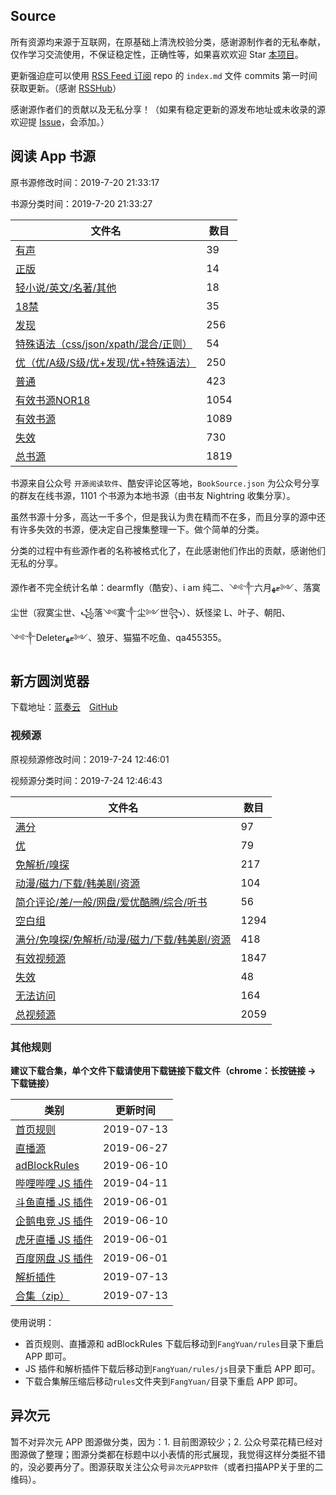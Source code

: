 ## Source

所有资源均来源于互联网，在原基础上清洗校验分类，感谢源制作者的无私奉献，仅作学习交流使用，不保证稳定性，正确性等，如果喜欢欢迎 Star [本项目](https://github.com/MoonBegonia/Source)。

更新强迫症可以使用 [RSS Feed 订阅](https://mb-rsshub.herokuapp.com/github/file/MoonBegonia/Source/master/docs/index.md) repo 的 `index.md` 文件 commits 第一时间获取更新。（感谢 [RSSHub](https://github.com/DIYgod/RSSHub)）

感谢源作者们的贡献以及无私分享！（如果有稳定更新的源发布地址或未收录的源欢迎提 [Issue](https://github.com/MoonBegonia/Source/issues)，会添加。）

## 阅读 App 书源

原书源修改时间：2019-7-20 21:33:17

书源分类时间：2019-7-20 21:33:27

| 文件名                                                           | 数目 |
| ---------------------------------------------------------------- | ---- |
| [有声](./yuedu/audio.json)                                       | 39   |
| [正版](./yuedu/genuine.json)                                     | 14   |
| [轻小说/英文/名著/其他](./yuedu/others.json)                     | 18   |
| [18禁](./yuedu/R18.json)                                         | 35   |
| [发现](./yuedu/discover.json)                                    | 256  |
| [特殊语法（css/json/xpath/混合/正则）](./yuedu/special.json)     | 54   |
| [优（优/A级/S级/优+发现/优+特殊语法）](./yuedu/highQuality.json) | 250  |
| [普通](./yuedu/general.json)                                     | 423  |
| [有效书源NOR18](./yuedu/fullNOR18.json)                          | 1054 |
| [有效书源](./yuedu/full.json)                                    | 1089 |
| [失效](./yuedu/invalid.json)                                     | 730  |
| [总书源](./yuedu/fullSourceIncludeInvalid.json)                  | 1819 |

书源来自公众号 `开源阅读软件`、酷安评论区等地，`BookSource.json` 为公众号分享的群友在线书源，1101 个书源为本地书源（由书友 Nightring 收集分享）。

虽然书源十分多，高达一千多个，但是我认为贵在精而不在多，而且分享的源中还有许多失效的书源，便决定自己搜集整理一下。做个简单的分类。

分类的过程中有些源作者的名称被格式化了，在此感谢他们作出的贡献，感谢他们无私的分享。

源作者不完全统计名单：dearmfly（酷安）、i am 纯二、༺༒六月ޓﻬ༻、落寞尘世（寂寞尘世、꧁落༺寞༒尘༻世꧂）、妖怪梁 L、叶子、朝阳、༺༒Deleterޓﻬ༻、狼牙、猫猫不吃鱼、qa455355。

## 新方圆浏览器

下载地址：[蓝奏云](https://www.lanzous.com/b201988)&emsp;[GitHub](./fangyuan/新方圆浏览器_V6.0.0.0_C697_6000_jiagu_sign.zip)

### 视频源

原视频源修改时间：2019-7-24 12:46:01

视频源分类时间：2019-7-24 12:46:43

| 文件名                                                                   | 数目 |
| ------------------------------------------------------------------------ | ---- |
| [满分](./fangyuan/fullScore.json)                                        | 97   |
| [优](./fangyuan/highQuality.json)                                        | 79   |
| [免解析/嗅探](./fangyuan/notDetect.json)                                 | 217  |
| [动漫/磁力/下载/韩美剧/资源](./fangyuan/akmd.json)                       | 104  |
| [简介评论/差/一般/网盘/爱优酷腾/综合/听书](./fangyuan/others.json)       | 56   |
| [空白组](./fangyuan/emptyGroup.json)                                     | 1294 |
| [满分/免嗅探/免解析/动漫/磁力/下载/韩美剧/资源](./fangyuan/general.json) | 418  |
| [有效视频源](./fangyuan/full.json)                                       | 1847 |
| [失效](./fangyuan/invalid.json)                                          | 48   |
| [无法访问](./fangyuan/inaccessible.json)                                 | 164  |
| [总视频源](./fangyuan/videoSource/videoRule.json)                        | 2059 |

### 其他规则

**建议下载合集，单个文件下载请使用下载链接下载文件（chrome：长按链接 -> 下载链接）**

| 类别                                                      | 更新时间   |
| --------------------------------------------------------- | ---------- |
| [首页规则](./fangyuan/rules/home.json)                    | 2019-07-13 |
| [直播源](./fangyuan/rules/tvLive.json)                    | 2019-06-27 |
| [adBlockRules](./fangyuan/rules/adBlockRule.txt)          | 2019-06-10 |
| [哔哩哔哩 JS 插件](./fangyuan/rules/js/m.bilibili.com.js) | 2019-04-11 |
| [斗鱼直播 JS 插件](./fangyuan/rules/js/m.douyu.com.js)    | 2019-06-01 |
| [企鹅电竞 JS 插件](./fangyuan/rules/js/m.egame.qq.com.js) | 2019-06-10 |
| [虎牙直播 JS 插件](./fangyuan/rules/js/m.huya.com.js)     | 2019-06-01 |
| [百度网盘 JS 插件](./fangyuan/rules/js/pan.baidu.com.js)  | 2019-06-01 |
| [解析插件](./fangyuan/rules/js/global.js)                 | 2019-07-13 |
| [合集（zip）](./fangyuan/rules/rules.zip)                 | 2019-07-13 |

使用说明：

- 首页规则、直播源和 adBlockRules 下载后移动到`FangYuan/rules`目录下重启 APP 即可。
- JS 插件和解析插件下载后移动到`FangYuan/rules/js`目录下重启 APP 即可。
- 下载合集解压缩后移动`rules`文件夹到`FangYuan/`目录下重启 APP 即可。

## 异次元

暂不对异次元 APP 图源做分类，因为：1. 目前图源较少；2. 公众号菜花精已经对图源做了整理；图源分类都在标题中以小表情的形式展现，我觉得这样分类挺不错的，没必要再分了。图源获取关注公众号`异次元APP软件`（或者扫描APP关于里的二维码）。
